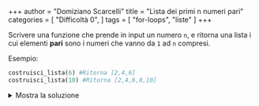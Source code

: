 +++
author = "Domiziano Scarcelli"
title = "Lista dei primi n numeri pari"
categories = [
    "Difficoltà 0",
]
tags = [
    "for-loops",
    "liste"
]
+++

Scrivere una funzione che prende in input un numero `n`, e ritorna una lista i cui elementi **pari** sono i numeri che vanno da `1` ad `n` compresi.

Esempio:

```python
costruisci_lista(6) #Ritorna [2,4,6]
costruisci_lista(10) #Ritorna [2,4,6,8,10]
```

<details>
<summary>Mostra la soluzione</summary>

```python
def costruisci_lista(n):
	lista = []
	for i in range(n):
		if (i+1) % 2 == 0:
			lista.append(i+1)
	return lista

#Soluzione alternativa
def costruisci_lista(n):
	lista = []
	for i in range(1, n+1):
		if i % 2 == 0:
			lista.append(i)
	return lista
```

</details>
